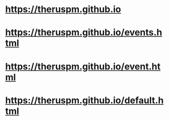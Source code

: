# https://theruspm.github.io
# https://theruspm.github.io/events.html
# https://theruspm.github.io/event.html
# https://theruspm.github.io/default.html
